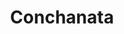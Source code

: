 ---
title: "Conchanata"
url: /los-castores-san-antonio-de-los-altos-miranda-venezuela/conchanata/
shop: Bäckerei
---
